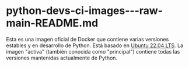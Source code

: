 # python-devs-ci-images---raw-main-README.md
Esta es una imagen oficial de Docker que contiene varias  versiones estables y en desarrollo de Python. Está basado en [Ubuntu 22.04 LTS](http://releases.ubuntu.com/22.04/). La imagen "activa" (también conocida como "principal") contiene todas las versiones mantenidas actualmente de Python. 
